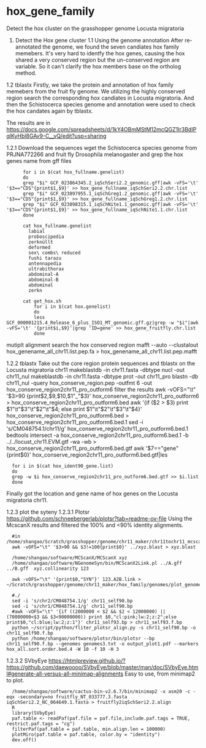 # hox_gene_family
Detect the hox cluster on the grasshopper genome Locusta migratoria

1. Detect the Hox gene cluster
1.1 Using the genome annotation
   After re-annotated the genome, we found the seven candiates hox family memebers. It's very hard to identfy the hox genes, causing the hox shared a very conserved region but the un-conserved region are variable. So it can't clarify the hox members base on the ortholog method.

1.2 tblastx
   Firstly, we take the protein and annotation of hox family memebers from the fruit fly genome. We utilizing the highly conserved region search the corresponding hox candiates in Locusta migratoria. And then the Schistocerca species genome and annotation were used to check the hox candates again by tblastx.
   
   The results are in https://docs.google.com/spreadsheets/d/1kY4OBmMStM12mcQGZ1Ir3BdIPqlKyHbl8GAv9-C__vQ/edit?usp=sharing

1.2.1 Download the sequences
wget the Schistocerca species genome from PRJNA772266 and fruit fly Drosophila melanogaster and grep the hox genes name from gff files

          for i in $(cat hox_fullname.genelist) 
          do
          grep "$i" GCF_023864345.2_iqSchSeri2.2_genomic.gff|awk -vFS='\t' '$3=="CDS"{print$1,$9}' >> hox_gene_fullname_iqSchSeri2.2.chr.list
          grep "$i" GCF_023897955.1_iqSchGreg1.2_genomic.gff|awk -vFS='\t' '$3=="CDS"{print$1,$9}' >> hox_gene_fullname_iqSchGreg1.2.chr.list
          grep "$i" GCF_023898315.1_iqSchNite1.1_genomic.gff|awk -vFS='\t' '$3=="CDS"{print$1,$9}' >> hox_gene_fullname_iqSchNite1.1.chr.list
          done

          cat hox_fullname.genelist
            labial
            proboscipedia
            zerknüllt
            deformed
            sex\ combs\ reduced
            fushi tarazu
            antennapedia
            ultrabithorax
            abdominal-A
            abdominal-B
            abdominal
            zerkn
            
          cat get_hox.sh
              for i in $(cat hox.genelist)
              do
              less GCF_000001215.4_Release_6_plus_ISO1_MT_genomic.gff.gz|grep -w "$i"|awk -vFS='\t' '{print$i,$9}'|grep 'ID=gene' >> hox_gene_fruitfly.chr.list
              done
              
  mutiplt alignment search the hox conserved region
           mafft --auto --clustalout hox_genename_all_chr11.list.pep.fa > hox_genename_all_chr11.list.pep.mafft
          
1.2.2 tblastx
Take out the core region protein sequences and tblastx on the Locusta migratoria chr11
         makeblastdb -in chr11.fasta  -dbtype nucl -out chr11_nul
         makeblastdb -in chr11.fasta  -dbtype prot -out chr11_pro
         blastn -db chr11_nul -query hox_conserve_region.pep -outfmt 6 -out hox_conserve_region2chr11_pro_outform6
filter the results
      awk -vOFS="\t" '$3>90 {print$2,$9,$10,$1"_"$3}' hox_conserve_region2chr11_pro_outform6 > hox_conserve_region2chr11_pro_outform6.bed
      awk '{if ($2 > $3) print $1"\t"$3"\t"$2"\t"$4; else print $1"\t"$2"\t"$3"\t"$4}' hox_conserve_region2chr11_pro_outform6.bed > hox_conserve_region2chr11_pro_outform6.bed.1
      sed -i 's/CM048754.1/chr11/g' hox_conserve_region2chr11_pro_outform6.bed.1
      bedtools intersect -a hox_conserve_region2chr11_pro_outform6.bed.1 -b ../../locust_chr11.EVM.gtf -wa -wb > hox_conserve_region2chr11_pro_outform6.bed.gtf
      awk '$7=="gene"{print$0}' hox_conserve_region2chr11_pro_outform6.bed.gtf|les

      for i in $(cat hox_ident90_gene.list)
      do
      grep -w $i hox_conserve_region2chr11_pro_outform6.bed.gtf >> $i.list
      done
Finally got the location and gene name of hox genes on the Locusta migratoria chr11.

1.2.3 plot the syteny
1.2.3.1 Plotsr  https://github.com/schneebergerlab/plotsr?tab=readme-ov-file
Using the McscanX results and filtered the 100% and <90% identity alignments.

      #in /home/shangao/Scratch/grasshopper/genome/chr11_maker/chr11tochr11_mcscanx/mcscanx/test
      awk -vOFS="\t" '$3>90 && $3!=100{print$0}' ../xyz.blast > xyz.blast
      
      /home/shangao/software/MCScanX/MCScanX xyz 
      /home/shangao/software/NGenomeSyn/bin/MCScanX2Link.pl ../A.gff ../B.gff  xyz.collinearity 123
      
      awk -vOFS="\t" '{print$0,"SYN"}' 123.A2B.link > ~/Scratch/grasshopper/genome/chr11_maker/hox_family/genomes/plot_genome/chr11_self90.bp
      
      #./
      sed -i 's/chr2/CM048754.1/g' chr11_self90.bp
      sed -i 's/chr1/CM048754.1/g' chr11_self90.bp
      #awk -vOFS="\t" '{if ((2000000 < $2 && $2 < 12000000) || (70000000<$3 && $3<90000000)) print $0,"cl:pink;lw:2;z:2";else print$0,"cl:blue;lw:2;z:1"}' chr11_self93.bp > chr11_self93.f.bp
      python ~/script/python/fliter_plotsr_align.py -s chr11_self90.bp -o chr11_self90.f.bp
      python /home/shangao/software/plotsr/bin/plotsr --bp chr11_self90.f.bp --genomes genomes3.txt -o output_plot1.pdf --markers hox_all.sort.order.bed.4 -W 10 -f 10 -H 3

1.2.3.2 SVbyEye https://htmlpreview.github.io/?https://github.com/daewoooo/SVbyEye/blob/master/man/doc/SVbyEye.html#generate-all-versus-all-minimap-alignments
Easy to use, from minimap2 to plot.
      
      /home/shangao/software/cactus-bin-v2.6.7/bin/minimap2 -x asm20 -c -eqx -secondary=no fruitfly_NT_033777.3.fasta iqSchSeri2.2_NC_064649.1.fasta > fruitfly2iqSchSeri2.2.align
      R
      library(SVbyEye)
      paf.table <- readPaf(paf.file = paf.file,include.paf.tags = TRUE, restrict.paf.tags = "cg")
      filterPaf(paf.table = paf.table, min.align.len = 100000)
      plotMiro(paf.table = paf.table, color.by = "identity")
      dev.off()
  
        

      
